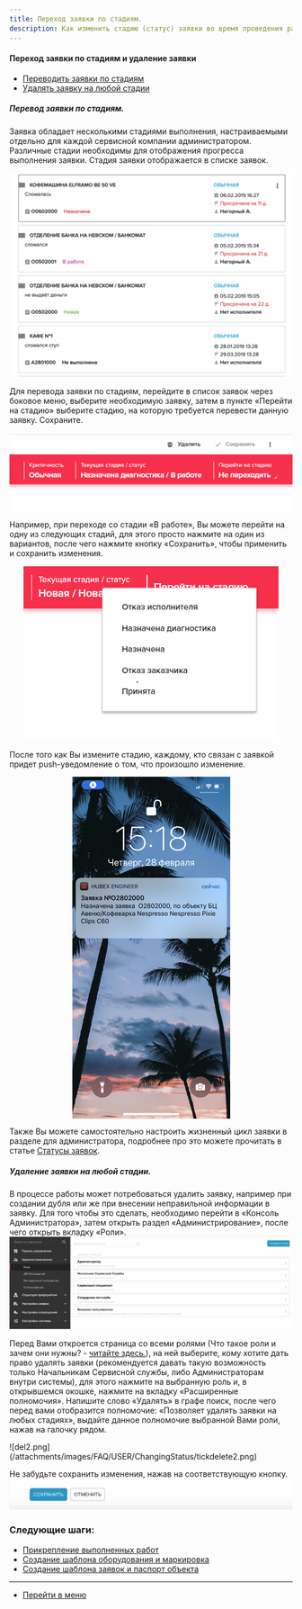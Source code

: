 ```yaml
---
title: Переход заявки по стадиям.
description: Как изменить стадию (статус) заявки во время проведения работ по заявке в системе HubEx?
---
```


<!-- Yandex.Metrika counter -->
<script type="text/javascript" >
   (function(m,e,t,r,i,k,a){m[i]=m[i]||function(){(m[i].a=m[i].a||[]).push(arguments)};
   m[i].l=1*new Date();k=e.createElement(t),a=e.getElementsByTagName(t)[0],k.async=1,k.src=r,a.parentNode.insertBefore(k,a)})
   (window, document, "script", "https://mc.yandex.ru/metrika/tag.js", "ym");
   ym('{{ site.yandex_metric }}', "init", {
        id:'{{ site.yandex_metric }}',
        clickmap:true,
        trackLinks:true,
        accurateTrackBounce:true,
        webvisor:true
   });
</script>
<noscript><div><img src="https://mc.yandex.ru/watch/'{{ site.yandex_metric }}'" style="position:absolute; left:-9999px;" alt="" /></div></noscript>
<!-- /Yandex.Metrika counter -->

#### Переход заявки по стадиям и удаление заявки
<html>
<meta charset="utf-8">
<title>Быстрый переход внутри документа</title>
<ul>
     <li><a href="#changingstatus">Переводить заявки по стадиям</a></li>
     <li><a href="#deletetick">Удалять заявку на любой стадии</a></li>
</ul>
</html>

<h5 id="changingstatus">Перевод заявки по стадиям.</h5>
Заявка обладает несколькими стадиями выполнения, настраиваемыми отдельно для каждой сервисной компании администратором. Различные стадии необходимы для отображения прогресса выполнения заявки. Стадия заявки отображается в списке заявок.

![stat4.png](/attachments/images/FAQ/USER/ChangingStatus/stat4.png)

Для перевода заявки по стадиям, перейдите в список заявок через боковое меню, выберите необходимую заявку, затем в пункте «Перейти на стадию» выберите стадию, на которую требуется перевести данную заявку. Сохраните.

<div>
  <img  style="margin: 0 auto; display: block; max-width: 100%;" src="/attachments/images/FAQ/USER/ChangingStatus/stat1.png" />
</div>

Например, при переходе со стадии «В работе», Вы можете перейти на одну из следующих стадий, для этого просто нажмите на один из вариантов, после чего нажмите кнопку «Сохранить», чтобы применить и сохранить изменения.

<div>
  <img  style="margin: 0 auto; display: block; max-width: 100%;" src="/attachments/images/FAQ/USER/ChangingStatus/stat2.png" />
</div>

После того как Вы измените стадию, каждому, кто связан с заявкой придет push-уведомление о том, что произошло изменение.

<div>
  <img  style="margin: 0 auto; display: block; max-width: 100%;" src="/attachments/images/FAQ/USER/ChangingStatus/stat3.jpg" />
</div>

Также Вы можете самостоятельно настроить жизненный цикл заявки в разделе для администратора, подробнее про это можете прочитать в статье [Статусы заявок](https://wiki.hubex.ru/docs/admin/StageType.html).

<h5 id="deletetick">Удаление заявки на любой стадии.</h5>

В процессе работы может потребоваться удалить заявку, например при создании дубля или же при внесении неправильной информации в заявку.
Для того чтобы это сделать, необходимо перейти в «Консоль Администратора», затем открыть раздел «Администрирование», после чего открыть вкладку «Роли».
![del1.png](/attachments/images/FAQ/USER/ChangingStatus/tickdelete1.png)

<p>Перед Вами откроется страница со всеми ролями (Что такое роли и зачем они нужны? - <a href="https://wiki.hubex.ru/docs/FAQ/RU/admin/Roles.html"> читайте здесь.</a>), на ней выберите, кому хотите дать право удалять заявки (рекомендуется давать такую возможность только Начальникам Сервисной службы, либо Администраторам внутри системы), для этого нажмите на выбранную роль и, в открывшемся окошке, нажмите на вкладку «Расширенные полномочия». Напишите слово «Удалять» в графе поиск, после чего перед вами отобразится полномочие: «Позволяет удалять заявки на любых стадиях», выдайте данное полномочие выбранной Вами роли, нажав на галочку рядом.</p>
![del2.png](/attachments/images/FAQ/USER/ChangingStatus/tickdelete2.png)

Не забудьте сохранить изменения, нажав на соответствующую кнопку.
![del3.png](/attachments/images/FAQ/USER/ChangingStatus/tickdelete3.png)


### Следующие шаги:
- [Прикрепление выполненных работ](./AttachingFiles.md)
- [Создание шаблона оборудования и маркировка](./CreatingObjTemplates.md)
- [Создание шаблона заявок и паспорт объекта](./CreatingTickTemplates.md)



___
- [Перейти в меню](http://wiki.hubex.ru)
